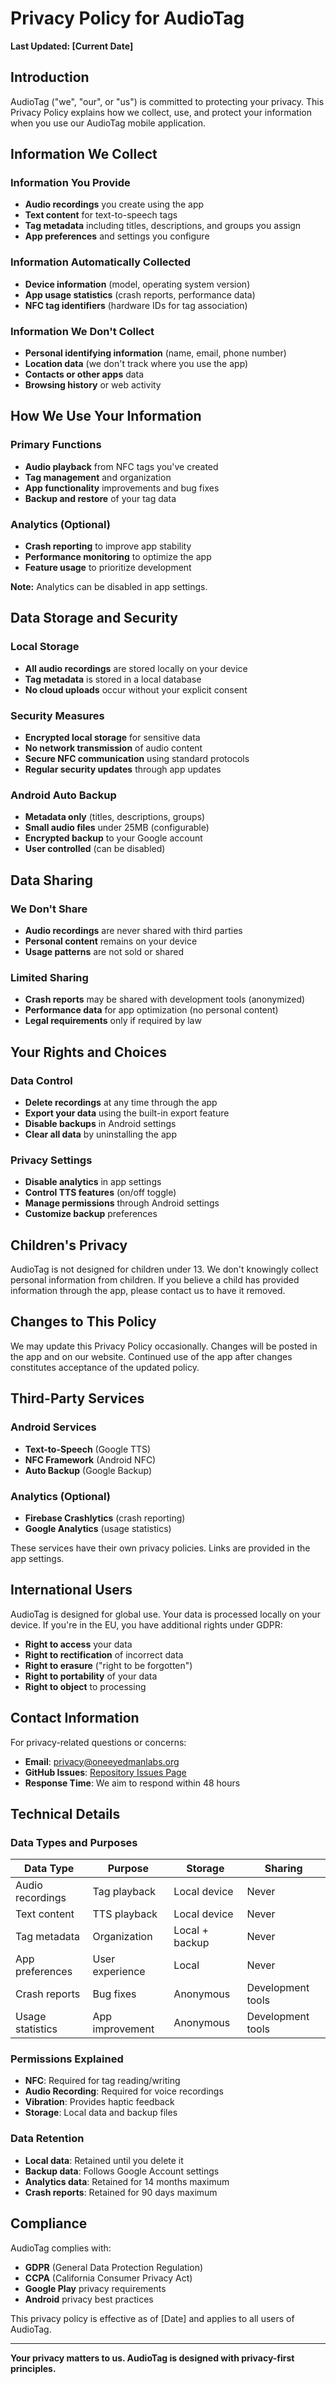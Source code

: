 # Privacy Policy for AudioTag

**Last Updated: [Current Date]**

## Introduction

AudioTag ("we", "our", or "us") is committed to protecting your privacy. This Privacy Policy explains how we collect, use, and protect your information when you use our AudioTag mobile application.

## Information We Collect

### Information You Provide
- **Audio recordings** you create using the app
- **Text content** for text-to-speech tags
- **Tag metadata** including titles, descriptions, and groups you assign
- **App preferences** and settings you configure

### Information Automatically Collected
- **Device information** (model, operating system version)
- **App usage statistics** (crash reports, performance data)
- **NFC tag identifiers** (hardware IDs for tag association)

### Information We Don't Collect
- **Personal identifying information** (name, email, phone number)
- **Location data** (we don't track where you use the app)
- **Contacts or other apps** data
- **Browsing history** or web activity

## How We Use Your Information

### Primary Functions
- **Audio playback** from NFC tags you've created
- **Tag management** and organization
- **App functionality** improvements and bug fixes
- **Backup and restore** of your tag data

### Analytics (Optional)
- **Crash reporting** to improve app stability
- **Performance monitoring** to optimize the app
- **Feature usage** to prioritize development

**Note:** Analytics can be disabled in app settings.

## Data Storage and Security

### Local Storage
- **All audio recordings** are stored locally on your device
- **Tag metadata** is stored in a local database
- **No cloud uploads** occur without your explicit consent

### Security Measures
- **Encrypted local storage** for sensitive data
- **No network transmission** of audio content
- **Secure NFC communication** using standard protocols
- **Regular security updates** through app updates

### Android Auto Backup
- **Metadata only** (titles, descriptions, groups)
- **Small audio files** under 25MB (configurable)
- **Encrypted backup** to your Google account
- **User controlled** (can be disabled)

## Data Sharing

### We Don't Share
- **Audio recordings** are never shared with third parties
- **Personal content** remains on your device
- **Usage patterns** are not sold or shared

### Limited Sharing
- **Crash reports** may be shared with development tools (anonymized)
- **Performance data** for app optimization (no personal content)
- **Legal requirements** only if required by law

## Your Rights and Choices

### Data Control
- **Delete recordings** at any time through the app
- **Export your data** using the built-in export feature
- **Disable backups** in Android settings
- **Clear all data** by uninstalling the app

### Privacy Settings
- **Disable analytics** in app settings
- **Control TTS features** (on/off toggle)
- **Manage permissions** through Android settings
- **Customize backup** preferences

## Children's Privacy

AudioTag is not designed for children under 13. We don't knowingly collect personal information from children. If you believe a child has provided information through the app, please contact us to have it removed.

## Changes to This Policy

We may update this Privacy Policy occasionally. Changes will be posted in the app and on our website. Continued use of the app after changes constitutes acceptance of the updated policy.

## Third-Party Services

### Android Services
- **Text-to-Speech** (Google TTS)
- **NFC Framework** (Android NFC)
- **Auto Backup** (Google Backup)

### Analytics (Optional)
- **Firebase Crashlytics** (crash reporting)
- **Google Analytics** (usage statistics)

These services have their own privacy policies. Links are provided in the app settings.

## International Users

AudioTag is designed for global use. Your data is processed locally on your device. If you're in the EU, you have additional rights under GDPR:

- **Right to access** your data
- **Right to rectification** of incorrect data
- **Right to erasure** ("right to be forgotten")
- **Right to portability** of your data
- **Right to object** to processing

## Contact Information

For privacy-related questions or concerns:

- **Email**: [privacy@oneeyedmanlabs.org](mailto:privacy@oneeyedmanlabs.org)
- **GitHub Issues**: [Repository Issues Page](https://github.com/oneeyedmanlabs/audiotag/issues)
- **Response Time**: We aim to respond within 48 hours

## Technical Details

### Data Types and Purposes
| Data Type | Purpose | Storage | Sharing |
|-----------|---------|---------|---------|
| Audio recordings | Tag playback | Local device | Never |
| Text content | TTS playback | Local device | Never |
| Tag metadata | Organization | Local + backup | Never |
| App preferences | User experience | Local | Never |
| Crash reports | Bug fixes | Anonymous | Development tools |
| Usage statistics | App improvement | Anonymous | Development tools |

### Permissions Explained
- **NFC**: Required for tag reading/writing
- **Audio Recording**: Required for voice recordings
- **Vibration**: Provides haptic feedback
- **Storage**: Local data and backup files

### Data Retention
- **Local data**: Retained until you delete it
- **Backup data**: Follows Google Account settings
- **Analytics data**: Retained for 14 months maximum
- **Crash reports**: Retained for 90 days maximum

## Compliance

AudioTag complies with:
- **GDPR** (General Data Protection Regulation)
- **CCPA** (California Consumer Privacy Act)
- **Google Play** privacy requirements
- **Android** privacy best practices

This privacy policy is effective as of [Date] and applies to all users of AudioTag.

---

**Your privacy matters to us. AudioTag is designed with privacy-first principles.**